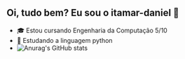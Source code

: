  ## Oi, tudo bem? Eu sou o itamar-daniel 👋
 
 - 🎓 Estou cursando Engenharia da Computação 5/10
 - 📖 Estudando a linguagem python
 - ![Anurag's GitHub stats](https://github-readme-stats.vercel.app/api?username=anuraghazra&show_icons=true&theme=radical)
